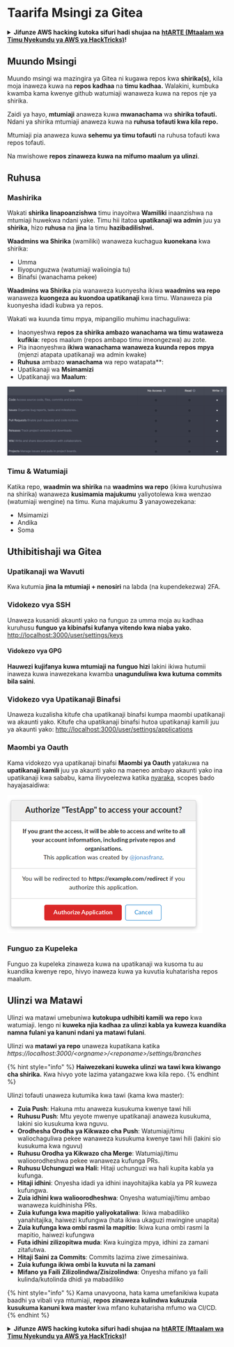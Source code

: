# Taarifa Msingi za Gitea

<details>

<summary><strong>Jifunze AWS hacking kutoka sifuri hadi shujaa na</strong> <a href="https://training.hacktricks.xyz/courses/arte"><strong>htARTE (Mtaalam wa Timu Nyekundu ya AWS ya HackTricks)</strong></a><strong>!</strong></summary>

Njia nyingine za kusaidia HackTricks:

* Ikiwa unataka kuona **kampuni yako ikionekana kwenye HackTricks** au **kupakua HackTricks kwa PDF** Angalia [**MIPANGO YA KUJIUNGA**](https://github.com/sponsors/carlospolop)!
* Pata [**bidhaa rasmi za PEASS & HackTricks**](https://peass.creator-spring.com)
* Gundua [**Familia ya PEASS**](https://opensea.io/collection/the-peass-family), mkusanyiko wetu wa kipekee wa [**NFTs**](https://opensea.io/collection/the-peass-family)
* **Jiunge na** 💬 [**Kikundi cha Discord**](https://discord.gg/hRep4RUj7f) au kikundi cha [**telegram**](https://t.me/peass) au **tufuate** kwenye **Twitter** 🐦 [**@hacktricks\_live**](https://twitter.com/hacktricks\_live)**.**
* **Shiriki mbinu zako za kuhack kwa kuwasilisha PRs kwa** [**HackTricks**](https://github.com/carlospolop/hacktricks) na [**HackTricks Cloud**](https://github.com/carlospolop/hacktricks-cloud) repos za github.

</details>

## Muundo Msingi

Muundo msingi wa mazingira ya Gitea ni kugawa repos kwa **shirika(s),** kila moja inaweza kuwa na **repos kadhaa** na **timu kadhaa.** Walakini, kumbuka kwamba kama kwenye github watumiaji wanaweza kuwa na repos nje ya shirika.

Zaidi ya hayo, **mtumiaji** anaweza kuwa **mwanachama** wa **shirika tofauti.** Ndani ya shirika mtumiaji anaweza kuwa na **ruhusa tofauti kwa kila repo.**

Mtumiaji pia anaweza kuwa **sehemu ya timu tofauti** na ruhusa tofauti kwa repos tofauti.

Na mwishowe **repos zinaweza kuwa na mifumo maalum ya ulinzi**.

## Ruhusa

### Mashirika

Wakati **shirika linapoanzishwa** timu inayoitwa **Wamiliki** inaanzishwa na mtumiaji huwekwa ndani yake. Timu hii itatoa **upatikanaji wa admin** juu ya **shirika,** hizo **ruhusa** na **jina** la timu **hazibadilishwi.**

**Waadmins wa Shirika** (wamiliki) wanaweza kuchagua **kuonekana** kwa shirika:

* Umma
* Iliyopunguzwa (watumiaji walioingia tu)
* Binafsi (wanachama pekee)

**Waadmins wa Shirika** pia wanaweza kuonyesha ikiwa **waadmins wa repo** wanaweza **kuongeza au kuondoa upatikanaji** kwa timu. Wanaweza pia kuonyesha idadi kubwa ya repos.

Wakati wa kuunda timu mpya, mipangilio muhimu inachaguliwa:

* Inaonyeshwa **repos za shirika ambazo wanachama wa timu wataweza kufikia**: repos maalum (repos ambapo timu imeongezwa) au zote.
* Pia inaonyeshwa **ikiwa wanachama wanaweza kuunda repos mpya** (mjenzi atapata upatikanaji wa admin kwake)
* **Ruhusa** ambazo **wanachama** wa repo watapata**:
* Upatikanaji wa **Msimamizi**
* Upatikanaji wa **Maalum**:

![](<../../.gitbook/assets/image (118).png>)

### Timu & Watumiaji

Katika repo, **waadmin wa shirika** na **waadmins wa repo** (ikiwa kuruhusiwa na shirika) wanaweza **kusimamia majukumu** yaliyotolewa kwa wenzao (watumiaji wengine) na timu. Kuna majukumu **3** yanayowezekana:

* Msimamizi
* Andika
* Soma

## Uthibitishaji wa Gitea

### Upatikanaji wa Wavuti

Kwa kutumia **jina la mtumiaji + nenosiri** na labda (na kupendekezwa) 2FA.

### **Vidokezo vya SSH**

Unaweza kusanidi akaunti yako na funguo za umma moja au kadhaa kuruhusu **funguo ya kibinafsi kufanya vitendo kwa niaba yako.** [http://localhost:3000/user/settings/keys](http://localhost:3000/user/settings/keys)

#### **Vidokezo vya GPG**

**Hauwezi kujifanya kuwa mtumiaji na funguo hizi** lakini ikiwa hutumii inaweza kuwa inawezekana kwamba **unagunduliwa kwa kutuma commits bila saini**.

### **Vidokezo vya Upatikanaji Binafsi**

Unaweza kuzalisha kitufe cha upatikanaji binafsi kumpa maombi upatikanaji wa akaunti yako. Kitufe cha upatikanaji binafsi hutoa upatikanaji kamili juu ya akaunti yako: [http://localhost:3000/user/settings/applications](http://localhost:3000/user/settings/applications)

### Maombi ya Oauth

Kama vidokezo vya upatikanaji binafsi **Maombi ya Oauth** yatakuwa na **upatikanaji kamili** juu ya akaunti yako na maeneo ambayo akaunti yako ina upatikanaji kwa sababu, kama ilivyoelezwa katika [nyaraka](https://docs.gitea.io/en-us/oauth2-provider/#scopes), scopes bado hayajasaidiwa:

![](<../../.gitbook/assets/image (194).png>)

### Funguo za Kupeleka

Funguo za kupeleka zinaweza kuwa na upatikanaji wa kusoma tu au kuandika kwenye repo, hivyo inaweza kuwa ya kuvutia kuhatarisha repos maalum.

## Ulinzi wa Matawi

Ulinzi wa matawi umebuniwa **kutokupa udhibiti kamili wa repo** kwa watumiaji. lengo ni **kuweka njia kadhaa za ulinzi kabla ya kuweza kuandika namna fulani ya kanuni ndani ya matawi fulani**.

Ulinzi wa **matawi ya repo** unaweza kupatikana katika _https://localhost:3000/\<orgname>/\<reponame>/settings/branches_

{% hint style="info" %}
**Haiwezekani kuweka ulinzi wa tawi kwa kiwango cha shirika.** Kwa hivyo yote lazima yatangazwe kwa kila repo.
{% endhint %}

Ulinzi tofauti unaweza kutumika kwa tawi (kama kwa master):

* **Zuia Push**: Hakuna mtu anaweza kusukuma kwenye tawi hili
* **Ruhusu Push**: Mtu yeyote mwenye upatikanaji anaweza kusukuma, lakini sio kusukuma kwa nguvu.
* **Orodhesha Orodha ya Kikwazo cha Push**: Watumiaji/timu waliochaguliwa pekee wanaweza kusukuma kwenye tawi hili (lakini sio kusukuma kwa nguvu)
* **Ruhusu Orodha ya Kikwazo cha Merge**: Watumiaji/timu walioorodheshwa pekee wanaweza kufunga PRs.
* **Ruhusu Uchunguzi wa Hali:** Hitaji uchunguzi wa hali kupita kabla ya kufunga.
* **Hitaji idhini**: Onyesha idadi ya idhini inayohitajika kabla ya PR kuweza kufungwa.
* **Zuia idhini kwa walioorodheshwa**: Onyesha watumiaji/timu ambao wanaweza kuidhinisha PRs.
* **Zuia kufunga kwa mapitio yaliyokataliwa**: Ikiwa mabadiliko yanahitajika, haiwezi kufungwa (hata ikiwa ukaguzi mwingine unapita)
* **Zuia kufunga kwa ombi rasmi la mapitio**: Ikiwa kuna ombi rasmi la mapitio, haiwezi kufungwa
* **Futa idhini zilizopitwa muda**: Kwa kuingiza mpya, idhini za zamani zitafutwa.
* **Hitaji Saini za Commits**: Commits lazima ziwe zimesainiwa.
* **Zuia kufunga ikiwa ombi la kuvuta ni la zamani**
* **Mifano ya Faili Zilizolindwa/Zisizolindwa**: Onyesha mifano ya faili kulinda/kutolinda dhidi ya mabadiliko

{% hint style="info" %}
Kama unavyoona, hata kama umefanikiwa kupata baadhi ya vibali vya mtumiaji, **repos zinaweza kulindwa kukuzuia kusukuma kanuni kwa master** kwa mfano kuhatarisha mfumo wa CI/CD.
{% endhint %}

<details>

<summary><strong>Jifunze AWS hacking kutoka sifuri hadi shujaa na</strong> <a href="https://training.hacktricks.xyz/courses/arte"><strong>htARTE (Mtaalam wa Timu Nyekundu ya AWS ya HackTricks)</strong></a><strong>!</strong></summary>

Njia nyingine za kusaidia HackTricks:

* Ikiwa unataka kuona **kampuni yako ikionekana kwenye HackTricks** au **kupakua HackTricks kwa PDF** Angalia [**MIPANGO YA KUJIUNGA**](https://github.com/sponsors/carlospolop)!
* Pata [**bidhaa rasmi za PEASS & HackTricks**](https://peass.creator-spring.com)
* Gundua [**Familia ya PEASS**](https://opensea.io/collection/the-peass-family), mkusanyiko wetu wa kipekee wa [**NFTs**](https://opensea.io/collection/the-peass-family)
* **Jiunge na** 💬 [**Kikundi cha Discord**](https://discord.gg/hRep4RUj7f) au kikundi cha [**telegram**](https://t.me/peass) au **tufuate** kwenye **Twitter** 🐦 [**@hacktricks\_live**](https://twitter.com/hacktricks\_live)**.**
* **Shiriki mbinu zako za kuhack kwa kuwasilisha PRs kwa** [**HackTricks**](https://github.com/carlospolop/hacktricks) na [**HackTricks Cloud**](https://github.com/carlospolop/hacktricks-cloud) repos za github.

</details>
